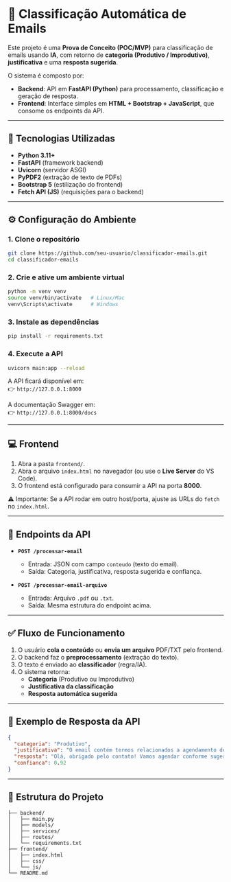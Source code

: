# 📧 Classificação Automática de Emails  

Este projeto é uma **Prova de Conceito (POC/MVP)** para classificação de emails usando **IA**, com retorno de **categoria (Produtivo / Improdutivo)**, **justificativa** e uma **resposta sugerida**.  

O sistema é composto por:  
- **Backend**: API em **FastAPI (Python)** para processamento, classificação e geração de resposta.  
- **Frontend**: Interface simples em **HTML + Bootstrap + JavaScript**, que consome os endpoints da API.  

---

## 🚀 Tecnologias Utilizadas  

- **Python 3.11+**  
- **FastAPI** (framework backend)  
- **Uvicorn** (servidor ASGI)  
- **PyPDF2** (extração de texto de PDFs)  
- **Bootstrap 5** (estilização do frontend)  
- **Fetch API (JS)** (requisições para o backend)  

---

## ⚙️ Configuração do Ambiente  

### 1. Clone o repositório
```bash
git clone https://github.com/seu-usuario/classificador-emails.git
cd classificador-emails
```

### 2. Crie e ative um ambiente virtual
```bash
python -m venv venv
source venv/bin/activate   # Linux/Mac
venv\Scripts\activate      # Windows
```

### 3. Instale as dependências
```bash
pip install -r requirements.txt
```

### 4. Execute a API
```bash
uvicorn main:app --reload
```

A API ficará disponível em:  
👉 `http://127.0.0.1:8000`  

A documentação Swagger em:  
👉 `http://127.0.0.1:8000/docs`  

---

## 💻 Frontend  

1. Abra a pasta `frontend/`.  
2. Abra o arquivo `index.html` no navegador (ou use o **Live Server** do VS Code).  
3. O frontend está configurado para consumir a API na porta **8000**.  

⚠️ Importante: Se a API rodar em outro host/porta, ajuste as URLs do `fetch` no `index.html`.  

---

## 📌 Endpoints da API  

- **`POST /processar-email`**  
  - Entrada: JSON com campo `conteudo` (texto do email).  
  - Saída: Categoria, justificativa, resposta sugerida e confiança.  

- **`POST /processar-email-arquivo`**  
  - Entrada: Arquivo `.pdf` ou `.txt`.  
  - Saída: Mesma estrutura do endpoint acima.  

---

## ✅ Fluxo de Funcionamento  

1. O usuário **cola o conteúdo** ou **envia um arquivo** PDF/TXT pelo frontend.  
2. O backend faz o **preprocessamento** (extração do texto).  
3. O texto é enviado ao **classificador** (regra/IA).  
4. O sistema retorna:  
   - **Categoria** (Produtivo ou Improdutivo)  
   - **Justificativa da classificação**  
   - **Resposta automática sugerida**  

---

## 📖 Exemplo de Resposta da API  

```json
{
  "categoria": "Produtivo",
  "justificativa": "O email contém termos relacionados a agendamento de reunião.",
  "resposta": "Olá, obrigado pelo contato! Vamos agendar conforme sugerido.",
  "confianca": 0.92
}
```

---

## 📂 Estrutura do Projeto  

```
├── backend/
│   ├── main.py
│   ├── models/
│   ├── services/
│   ├── routes/
│   └── requirements.txt
├── frontend/
│   ├── index.html
│   ├── css/
│   └── js/
└── README.md
```
